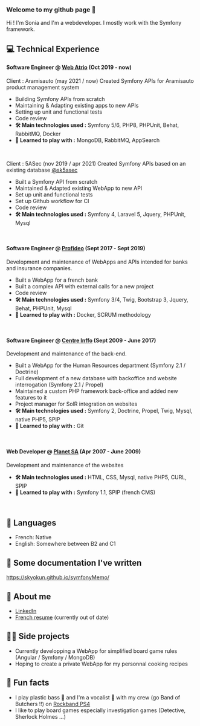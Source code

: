 ### Welcome to my github page 👋 

Hi ! I'm Sonia and I'm a webdeveloper. I mostly work with the Symfony framework. 

## 💻 Technical Experience

#### Software Engineer @ [Web Atrio](http://www.web-atrio.com/) (Oct 2019 - now)

Client : Aramisauto (may 2021 / now) Created Symfony APIs for Aramisauto product management system

* Building Symfony APIs from scratch
* Maintaining & Adapting existing apps to new APIs
* Setting up unit and functional tests
* Code review
* **:hammer_and_wrench: Main technologies used :** Symfony 5/6, PHP8, PHPUnit, Behat, RabbitMQ, Docker
* **🌱 Learned to play with :** MongoDB, RabbitMQ, AppSearch

<br/>

Client : 5ASec (nov 2019 / apr 2021) Created Symfony APIs based on an existing database [@sk5asec](https://github.com/sk5asec)

* Built a Symfony API from scratch
* Maintained & Adapted existing WebApp to new API
* Set up unit and functional tests
* Set up Github workflow for CI
* Code review
* **:hammer_and_wrench: Main technologies used :** Symfony 4, Laravel 5, Jquery, PHPUnit, Mysql 

<br/>

#### Software Engineer @ [Profideo](https://www.profideo.com/) (Sept 2017 - Sept 2019)

Development and maintenance of WebApps and APIs intended for banks and insurance companies.

* Built a WebApp for a french bank
* Built a complex API with external calls for a new project
* Code review
* **:hammer_and_wrench: Main technologies used :** Symfony 3/4, Twig, Bootstrap 3, Jquery, Behat, PHPUnit, Mysql
* **🌱 Learned to play with :** Docker, SCRUM methodology

<br/>

#### Software Engineer @ [Centre Inffo](https://www.centre-inffo.fr/) (Sept 2009 - June 2017)

Development and maintenance of the back-end.

* Built a WebApp for the Human Resources department (Symfony 2.1 / Doctrine)
* Full development of a new database with backoffice and website interrogation (Symfony 2.1 / Propel)
* Maintained a custom PHP framework back-office and added new features to it
* Project manager for SolR integration on websites
* **:hammer_and_wrench: Main technologies used :** Symfony 2, Doctrine, Propel, Twig, Mysql, native PHP5, SPIP
* **🌱 Learned to play with :** Git

<br/>

#### Web Developer @ [Planet SA](https://www.planet.fr/) (Apr 2007 - June 2009)

Development and maintenance of the websites

* **:hammer_and_wrench: Main technologies used :** HTML, CSS, Mysql, native PHP5, CURL, SPIP
* **🌱 Learned to play with :** Symfony 1.1, SPIP (french CMS)

<br/>

## 💬 Languages
* French: Native
* English: Somewhere between B2 and C1

## :memo: Some documentation I've written 
https://skyokun.github.io/symfonyMemo/

## 🔗 About me 
* [LinkedIn](https://www.linkedin.com/in/sonia-klein-4519a516b/) 
* [French resume](http://sonia.klein.free.fr/cv/) (currently out of date)

## :woman_mechanic: Side projects
* Currently developping a WebApp for simplified board game rules (Angular / Symfony / MongoDB)
* Hoping to create a private WebApp for my personnal cooking recipes

## :game_die: Fun facts 
* I play plastic bass :guitar: and I'm a vocalist :microphone: with my crew (go Band of Butchers !!) on [Rockband PS4](https://www.rockband4.com/)
* I like to play board games especially investigation games (Detective, Sherlock Holmes ...)

<!--
**sKyoKun/sKyoKun** is a ✨ _special_ ✨ repository because its `README.md` (this file) appears on your GitHub profile.

Here are some ideas to get you started:

- 🔭 I’m currently working on ...
- 🌱 I’m currently learning ...
- 👯 I’m looking to collaborate on ...
- 🤔 I’m looking for help with ...
- 💬 Ask me about ...
- 📫 How to reach me: ...
- 😄 Pronouns: ...
- ⚡ Fun fact: ...
-->
